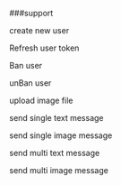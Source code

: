 ###support

create new user

Refresh user token

Ban user

unBan user

upload image file

send single text message

send single image message

send multi text message

send multi image message